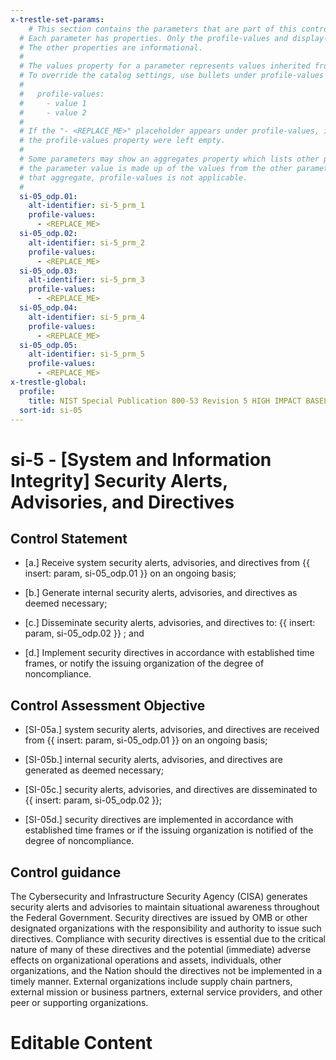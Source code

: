 ```yaml
---
x-trestle-set-params:
    # This section contains the parameters that are part of this control.
  # Each parameter has properties. Only the profile-values and display-name properties are editable.
  # The other properties are informational.
  #
  # The values property for a parameter represents values inherited from the OSCAL catalog.
  # To override the catalog settings, use bullets under profile-values as shown below:
  #
  #   profile-values:
  #     - value 1
  #     - value 2
  #
  # If the "- <REPLACE_ME>" placeholder appears under profile-values, it is the same as if
  # the profile-values property were left empty.
  #
  # Some parameters may show an aggregates property which lists other parameters. This means
  # the parameter value is made up of the values from the other parameters. For parameters
  # that aggregate, profile-values is not applicable.
  #
  si-05_odp.01:
    alt-identifier: si-5_prm_1
    profile-values:
      - <REPLACE_ME>
  si-05_odp.02:
    alt-identifier: si-5_prm_2
    profile-values:
      - <REPLACE_ME>
  si-05_odp.03:
    alt-identifier: si-5_prm_3
    profile-values:
      - <REPLACE_ME>
  si-05_odp.04:
    alt-identifier: si-5_prm_4
    profile-values:
      - <REPLACE_ME>
  si-05_odp.05:
    alt-identifier: si-5_prm_5
    profile-values:
      - <REPLACE_ME>
x-trestle-global:
  profile:
    title: NIST Special Publication 800-53 Revision 5 HIGH IMPACT BASELINE
  sort-id: si-05
---
```


# si-5 - \[System and Information Integrity\] Security Alerts, Advisories, and Directives

## Control Statement

- \[a.\] Receive system security alerts, advisories, and directives from {{ insert: param, si-05_odp.01 }} on an ongoing basis;

- \[b.\] Generate internal security alerts, advisories, and directives as deemed necessary;

- \[c.\] Disseminate security alerts, advisories, and directives to: {{ insert: param, si-05_odp.02 }} ; and

- \[d.\] Implement security directives in accordance with established time frames, or notify the issuing organization of the degree of noncompliance.

## Control Assessment Objective

- \[SI-05a.\] system security alerts, advisories, and directives are received from {{ insert: param, si-05_odp.01 }} on an ongoing basis;

- \[SI-05b.\] internal security alerts, advisories, and directives are generated as deemed necessary;

- \[SI-05c.\] security alerts, advisories, and directives are disseminated to {{ insert: param, si-05_odp.02 }};

- \[SI-05d.\] security directives are implemented in accordance with established time frames or if the issuing organization is notified of the degree of noncompliance.

## Control guidance

The Cybersecurity and Infrastructure Security Agency (CISA) generates security alerts and advisories to maintain situational awareness throughout the Federal Government. Security directives are issued by OMB or other designated organizations with the responsibility and authority to issue such directives. Compliance with security directives is essential due to the critical nature of many of these directives and the potential (immediate) adverse effects on organizational operations and assets, individuals, other organizations, and the Nation should the directives not be implemented in a timely manner. External organizations include supply chain partners, external mission or business partners, external service providers, and other peer or supporting organizations.

# Editable Content

<!-- Make additions and edits below -->
<!-- The above represents the contents of the control as received by the profile, prior to additions. -->
<!-- If the profile makes additions to the control, they will appear below. -->
<!-- The above markdown may not be edited but you may edit the content below, and/or introduce new additions to be made by the profile. -->
<!-- If there is a yaml header at the top, parameter values may be edited. Use --set-parameters to incorporate the changes during assembly. -->
<!-- The content here will then replace what is in the profile for this control, after running profile-assemble. -->
<!-- The current profile has no added parts for this control, but you may add new ones here. -->
<!-- Each addition must have a heading either of the form ## Control my_addition_name -->
<!-- or ## Part a. (where the a. refers to one of the control statement labels.) -->
<!-- "## Control" parts are new parts added after the statement part. -->
<!-- "## Part" parts are new parts added into the top-level statement part with that label. -->
<!-- Subparts may be added with nested hash levels of the form ### My Subpart Name -->
<!-- underneath the parent ## Control or ## Part being added -->
<!-- See https://ibm.github.io/compliance-trestle/tutorials/ssp_profile_catalog_authoring/ssp_profile_catalog_authoring for guidance. -->
